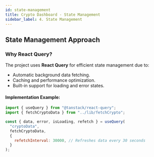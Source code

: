 ```yaml
---
id: state-management
title: Crypto Dashboard - State Management
sidebar_label: 4. State Management
---
```


## State Management Approach

### Why React Query?

The project uses **React Query** for efficient state management due to:

- Automatic background data fetching.
- Caching and performance optimization.
- Built-in support for loading and error states.

#### Implementation Example:

```js
import { useQuery } from "@tanstack/react-query";
import { fetchCryptoData } from "../lib/fetchCrypto";

const { data, error, isLoading, refetch } = useQuery(
  "cryptoData",
  fetchCryptoData,
  {
    refetchInterval: 30000, // Refreshes data every 30 seconds
  }
);
```

